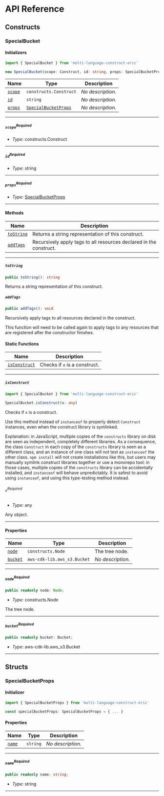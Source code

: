 # API Reference <a name="API Reference" id="api-reference"></a>

## Constructs <a name="Constructs" id="Constructs"></a>

### SpecialBucket <a name="SpecialBucket" id="multi-language-construct-eric.SpecialBucket"></a>

#### Initializers <a name="Initializers" id="multi-language-construct-eric.SpecialBucket.Initializer"></a>

```typescript
import { SpecialBucket } from 'multi-language-construct-eric'

new SpecialBucket(scope: Construct, id: string, props: SpecialBucketProps)
```

| **Name** | **Type** | **Description** |
| --- | --- | --- |
| <code><a href="#multi-language-construct-eric.SpecialBucket.Initializer.parameter.scope">scope</a></code> | <code>constructs.Construct</code> | *No description.* |
| <code><a href="#multi-language-construct-eric.SpecialBucket.Initializer.parameter.id">id</a></code> | <code>string</code> | *No description.* |
| <code><a href="#multi-language-construct-eric.SpecialBucket.Initializer.parameter.props">props</a></code> | <code><a href="#multi-language-construct-eric.SpecialBucketProps">SpecialBucketProps</a></code> | *No description.* |

---

##### `scope`<sup>Required</sup> <a name="scope" id="multi-language-construct-eric.SpecialBucket.Initializer.parameter.scope"></a>

- *Type:* constructs.Construct

---

##### `id`<sup>Required</sup> <a name="id" id="multi-language-construct-eric.SpecialBucket.Initializer.parameter.id"></a>

- *Type:* string

---

##### `props`<sup>Required</sup> <a name="props" id="multi-language-construct-eric.SpecialBucket.Initializer.parameter.props"></a>

- *Type:* <a href="#multi-language-construct-eric.SpecialBucketProps">SpecialBucketProps</a>

---

#### Methods <a name="Methods" id="Methods"></a>

| **Name** | **Description** |
| --- | --- |
| <code><a href="#multi-language-construct-eric.SpecialBucket.toString">toString</a></code> | Returns a string representation of this construct. |
| <code><a href="#multi-language-construct-eric.SpecialBucket.addTags">addTags</a></code> | Recursively apply tags to all resources declared in the construct. |

---

##### `toString` <a name="toString" id="multi-language-construct-eric.SpecialBucket.toString"></a>

```typescript
public toString(): string
```

Returns a string representation of this construct.

##### `addTags` <a name="addTags" id="multi-language-construct-eric.SpecialBucket.addTags"></a>

```typescript
public addTags(): void
```

Recursively apply tags to all resources declared in the construct.

This function will need to be called again to apply tags to any
resources that are registered after the constructor finishes.

#### Static Functions <a name="Static Functions" id="Static Functions"></a>

| **Name** | **Description** |
| --- | --- |
| <code><a href="#multi-language-construct-eric.SpecialBucket.isConstruct">isConstruct</a></code> | Checks if `x` is a construct. |

---

##### `isConstruct` <a name="isConstruct" id="multi-language-construct-eric.SpecialBucket.isConstruct"></a>

```typescript
import { SpecialBucket } from 'multi-language-construct-eric'

SpecialBucket.isConstruct(x: any)
```

Checks if `x` is a construct.

Use this method instead of `instanceof` to properly detect `Construct`
instances, even when the construct library is symlinked.

Explanation: in JavaScript, multiple copies of the `constructs` library on
disk are seen as independent, completely different libraries. As a
consequence, the class `Construct` in each copy of the `constructs` library
is seen as a different class, and an instance of one class will not test as
`instanceof` the other class. `npm install` will not create installations
like this, but users may manually symlink construct libraries together or
use a monorepo tool: in those cases, multiple copies of the `constructs`
library can be accidentally installed, and `instanceof` will behave
unpredictably. It is safest to avoid using `instanceof`, and using
this type-testing method instead.

###### `x`<sup>Required</sup> <a name="x" id="multi-language-construct-eric.SpecialBucket.isConstruct.parameter.x"></a>

- *Type:* any

Any object.

---

#### Properties <a name="Properties" id="Properties"></a>

| **Name** | **Type** | **Description** |
| --- | --- | --- |
| <code><a href="#multi-language-construct-eric.SpecialBucket.property.node">node</a></code> | <code>constructs.Node</code> | The tree node. |
| <code><a href="#multi-language-construct-eric.SpecialBucket.property.bucket">bucket</a></code> | <code>aws-cdk-lib.aws_s3.Bucket</code> | *No description.* |

---

##### `node`<sup>Required</sup> <a name="node" id="multi-language-construct-eric.SpecialBucket.property.node"></a>

```typescript
public readonly node: Node;
```

- *Type:* constructs.Node

The tree node.

---

##### `bucket`<sup>Required</sup> <a name="bucket" id="multi-language-construct-eric.SpecialBucket.property.bucket"></a>

```typescript
public readonly bucket: Bucket;
```

- *Type:* aws-cdk-lib.aws_s3.Bucket

---


## Structs <a name="Structs" id="Structs"></a>

### SpecialBucketProps <a name="SpecialBucketProps" id="multi-language-construct-eric.SpecialBucketProps"></a>

#### Initializer <a name="Initializer" id="multi-language-construct-eric.SpecialBucketProps.Initializer"></a>

```typescript
import { SpecialBucketProps } from 'multi-language-construct-eric'

const specialBucketProps: SpecialBucketProps = { ... }
```

#### Properties <a name="Properties" id="Properties"></a>

| **Name** | **Type** | **Description** |
| --- | --- | --- |
| <code><a href="#multi-language-construct-eric.SpecialBucketProps.property.name">name</a></code> | <code>string</code> | *No description.* |

---

##### `name`<sup>Required</sup> <a name="name" id="multi-language-construct-eric.SpecialBucketProps.property.name"></a>

```typescript
public readonly name: string;
```

- *Type:* string

---



